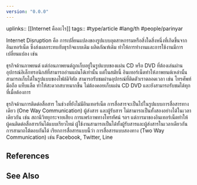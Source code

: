 ```yaml
---
version: "0.0.0"
---
```

uplinks:: [[Internet คืออะไร]]
tags:: #type/article #lang/th #people/parinyar 

Internet Disruption คือ การเปลี่ยนแปลงของรูปแบบอุตสาหกรรมหรือสิ่งใดสิ่งหนึ่งที่เกิดขึ้นจากอินเทอร์เน็ต ซึ่งส่งผลกระทบกับธุรกิจแบบเดิม ผลิตภัณฑ์เดิม ทำให้การทำงานและการใช้งานมีการเปลี่ยนแปลง เช่น 

ธุรกิจด้านภาพยนต์ แต่ก่อนภาพยนต์ถูกเก็บอยู่ในรูปแบบของแผ่น CD หรือ DVD ที่ต้องเล่นผ่านอุปกรณ์อิเล็กทรอนิกส์ที่สามารถอ่านแผ่นได้เท่านั้น แต่ในสมัยนี้ อินเทอร์เน็ตทำให้ภาพยนต์เหล่านั้น สามารถเก็บได้ในรูปแบบของไฟล์ดิจิทัล สามารถรับชมผ่านอุปกรณ์ที่ติดตัวเราตลอดเวลา เช่น โทรศัพท์มือถือ แท็บแล็ต ทำให้สะดวกสบายมากขึ้น ไม่ต้องคอยเก็บแผ่น CD DVD และยังสามารถรับชมได้ทุกที่เมื่อต้องการ 

ธุรกิจด้านการติดต่อสื่อสาร ในช่วงที่ยังไม่มีอินเทอร์เน็ต การสื่อสารจะเป็นไปในรูปแบบการสื่อสารทางเดียว (One Way Communication) ผู้ส่งสาร และผู้รับสาร ไม่สามารถเป็นทั้งสองอย่างได้ในเวลาเดียวกัน เช่น สถานีวิทยุกระจายเสียง การแพร่ภาพทางโทรทัศน์ ฯลฯ แต่การมาของอินเทอร์เน็ตทำให้ผู้คนติดต่อสื่อสารกันได้แบบเรียวไทม์ ผู้ใช้งานสามารถเป็นได้ทั้งผู้รับสารและผู้ส่งสารในเวลาเดียวกัน การสามาถโต้ตอบกันได้ เรียกการสื่อสารแบบนี้ว่า การสื่อสารแบบสองทาง (Two Way Communication) เช่น Facebook, Twitter, Line

## References

## See Also
